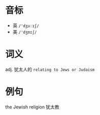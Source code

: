 # 音标

- 英 `/'dʒuːɪʃ/`
- 美 `/'dʒʊɪʃ/`

# 词义

adj. 犹太人的
`relating to Jews or Judaism`

# 例句

the Jewish religion
犹太教


